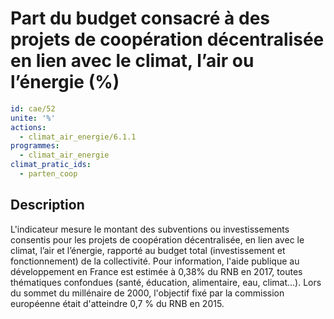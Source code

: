 # Part du budget consacré à des projets de coopération décentralisée en lien avec le climat, l’air ou l’énergie (%)
```yaml
id: cae/52
unite: '%'
actions:
  - climat_air_energie/6.1.1
programmes:
  - climat_air_energie
climat_pratic_ids:
  - parten_coop
```
## Description
L'indicateur mesure le montant des subventions ou investissements consentis pour les projets de coopération décentralisée, en lien avec le climat, l’air et l’énergie, rapporté au budget total (investissement et fonctionnement) de la collectivité. Pour information, l'aide publique au développement en France est estimée à 0,38% du RNB en 2017, toutes thématiques confondues (santé, éducation, alimentaire, eau, climat...). Lors du sommet du millénaire de 2000, l'objectif fixé par la commission européenne était d'atteindre 0,7 % du RNB en 2015.





